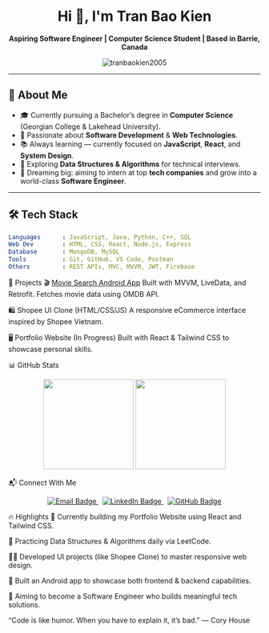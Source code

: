 <h1 align="center">Hi 👋, I'm Tran Bao Kien</h1>

<p align="center">
  <b>Aspiring Software Engineer | Computer Science Student | Based in Barrie, Canada</b>
</p>

<p align="center">
  <img src="https://komarev.com/ghpvc/?username=tranbaokien2005&label=Profile+Views&color=0e75b6&style=flat" alt="tranbaokien2005" />
</p>

---

## 💖 About Me

- 🎓 Currently pursuing a Bachelor’s degree in **Computer Science** (Georgian College & Lakehead University).
- 🚀 Passionate about **Software Development** & **Web Technologies**.
- 📚 Always learning — currently focused on **JavaScript**, **React**, and **System Design**.
- 🧠 Exploring **Data Structures & Algorithms** for technical interviews.
- 🌟 Dreaming big: aiming to intern at top **tech companies** and grow into a world-class **Software Engineer**.

---

## 🛠 Tech Stack

```yaml
Languages      : JavaScript, Java, Python, C++, SQL  
Web Dev        : HTML, CSS, React, Node.js, Express  
Database       : MongoDB, MySQL  
Tools          : Git, GitHub, VS Code, Postman  
Others         : REST APIs, MVC, MVVM, JWT, Firebase
```
🚀 Projects
🎬 [Movie Search Android App](https://github.com/tranbaokien2005/movie-search-android-app)
Built with MVVM, LiveData, and Retrofit. Fetches movie data using OMDB API.

🛍️ Shopee UI Clone (HTML/CSS/JS)
A responsive eCommerce interface inspired by Shopee Vietnam.

🖥️ Portfolio Website (In Progress)
Built with React & Tailwind CSS to showcase personal skills.

📊 GitHub Stats
<p align="center"> <img src="https://github-readme-stats.vercel.app/api?username=tranbaokien2005&show_icons=true&theme=github_dark" height="180"/> <img src="https://github-readme-stats.vercel.app/api/top-langs/?username=tranbaokien2005&layout=compact&theme=github_dark" height="180"/> </p>

📬 Connect With Me
<p align="center"> <a href="mailto:tranbaokien.2005@gmail.com"> <img src="https://img.shields.io/badge/Gmail-Email_Me-red?style=flat&logo=gmail&logoColor=white" alt="Email Badge"/> </a>&nbsp; <a href="https://www.linkedin.com/in/bao-kien-tran"> <img src="https://img.shields.io/badge/LinkedIn-Profile-blue?style=flat&logo=linkedin&logoColor=white" alt="LinkedIn Badge"/> </a>&nbsp; <a href="https://github.com/tranbaokien2005"> <img src="https://img.shields.io/badge/GitHub-tranbaokien2005-181717?style=flat&logo=github&logoColor=white" alt="GitHub Badge"/> </a> </p>
🔥 Highlights
🔧 Currently building my Portfolio Website using React and Tailwind CSS.

🧠 Practicing Data Structures & Algorithms daily via LeetCode.

🧑‍💻 Developed UI projects (like Shopee Clone) to master responsive web design.

📱 Built an Android app to showcase both frontend & backend capabilities.

💼 Aiming to become a Software Engineer who builds meaningful tech solutions.

“Code is like humor. When you have to explain it, it’s bad.” — Cory House

